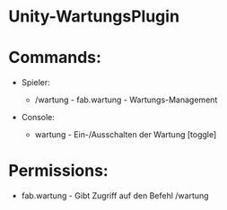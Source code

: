 # Unity-WartungsPlugin 


# Commands:
- Spieler:
  *  /wartung - fab.wartung - Wartungs-Management
    
- Console:
  *  wartung - Ein-/Ausschalten der Wartung [toggle]
    
# Permissions:
- fab.wartung - Gibt Zugriff auf den Befehl /wartung
